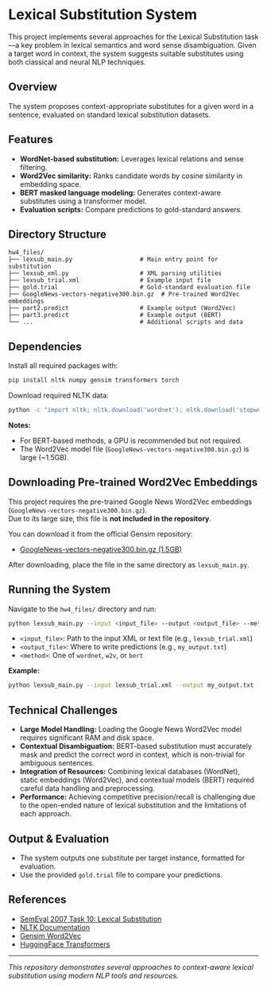 # Lexical Substitution System

This project implements several approaches for the Lexical Substitution task—a key problem in lexical semantics and word sense disambiguation. Given a target word in context, the system suggests suitable substitutes using both classical and neural NLP techniques.

## Overview

The system proposes context-appropriate substitutes for a given word in a sentence, evaluated on standard lexical substitution datasets.

## Features

- **WordNet-based substitution:** Leverages lexical relations and sense filtering.
- **Word2Vec similarity:** Ranks candidate words by cosine similarity in embedding space.
- **BERT masked language modeling:** Generates context-aware substitutes using a transformer model.
- **Evaluation scripts:** Compare predictions to gold-standard answers.

## Directory Structure

```
hw4_files/
├── lexsub_main.py                   # Main entry point for substitution
├── lexsub_xml.py                    # XML parsing utilities
├── lexsub_trial.xml                 # Example input file
├── gold.trial                       # Gold-standard evaluation file
├── GoogleNews-vectors-negative300.bin.gz  # Pre-trained Word2Vec embeddings
├── part2.predict                    # Example output (Word2Vec)
├── part3.predict                    # Example output (BERT)
└── ...                              # Additional scripts and data
```

## Dependencies

Install all required packages with:

```bash
pip install nltk numpy gensim transformers torch
```

Download required NLTK data:

```bash
python -c "import nltk; nltk.download('wordnet'); nltk.download('stopwords')"
```

**Notes:**  
- For BERT-based methods, a GPU is recommended but not required.
- The Word2Vec model file (`GoogleNews-vectors-negative300.bin.gz`) is large (~1.5GB).

## Downloading Pre-trained Word2Vec Embeddings

This project requires the pre-trained Google News Word2Vec embeddings (`GoogleNews-vectors-negative300.bin.gz`).  
Due to its large size, this file is **not included in the repository**.

You can download it from the official Gensim repository:

- [GoogleNews-vectors-negative300.bin.gz (1.5GB)](https://s3.amazonaws.com/dl4j-distribution/GoogleNews-vectors-negative300.bin.gz)

After downloading, place the file in the same directory as `lexsub_main.py`.

## Running the System

Navigate to the `hw4_files/` directory and run:

```bash
python lexsub_main.py --input <input_file> --output <output_file> --method <method>
```

- `<input_file>`: Path to the input XML or text file (e.g., `lexsub_trial.xml`)
- `<output_file>`: Where to write predictions (e.g., `my_output.txt`)
- `<method>`: One of `wordnet`, `w2v`, or `bert`

**Example:**

```bash
python lexsub_main.py --input lexsub_trial.xml --output my_output.txt --method bert
```

## Technical Challenges

- **Large Model Handling:** Loading the Google News Word2Vec model requires significant RAM and disk space.
- **Contextual Disambiguation:** BERT-based substitution must accurately mask and predict the correct word in context, which is non-trivial for ambiguous sentences.
- **Integration of Resources:** Combining lexical databases (WordNet), static embeddings (Word2Vec), and contextual models (BERT) required careful data handling and preprocessing.
- **Performance:** Achieving competitive precision/recall is challenging due to the open-ended nature of lexical substitution and the limitations of each approach.

## Output & Evaluation

- The system outputs one substitute per target instance, formatted for evaluation.
- Use the provided `gold.trial` file to compare your predictions.

## References

- [SemEval 2007 Task 10: Lexical Substitution](https://www.cs.york.ac.uk/semeval-2007/tasks/task10/)
- [NLTK Documentation](https://www.nltk.org/)
- [Gensim Word2Vec](https://radimrehurek.com/gensim/models/word2vec.html)
- [HuggingFace Transformers](https://huggingface.co/transformers/)

---

*This repository demonstrates several approaches to context-aware lexical substitution using modern NLP tools and resources.* 